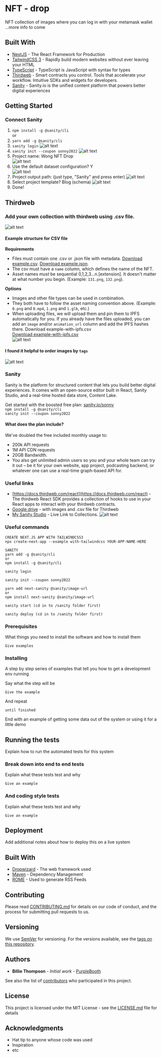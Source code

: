 # NFT - drop

NFT collection of images where you can log in with your metamask wallet
...more info to come

## Built With

- [NextJS](https://nextjs.org/) - The React Framework
  for Production
- [TailwindCSS 3](https://tailwindcss.com/) - Rapidly build modern websites without ever leaving your HTML
- [TypeScript](https://www.typescriptlang.org/) - TypeScript is JavaScript with syntax for types
- [Thirdweb](https://thirdweb.com/) - Smart contracts you control. Tools that accelerate your workflow.
  Intuitive SDKs and widgets for developers.
- [Sanity](https://www.sanity.io/) - Sanity.io is the unified content platform that powers better digital experiences
  <!-- - [Trufflesuite](https://trufflesuite.com/) - Sweet Tools for Smart Contracts
    The Truffle Suite gets developers from idea to dapp as comfortably as possible -->
  <!-- - [Ganache](https://github.com/trufflesuite/ganache) - A tool for creating a local blockchain for fast Ethereum development -->
  <!-- - [Remix](https://remix.ethereum.org/) - Remix, more commonly known as Remix IDE, is an open-source Ethereum IDE you can use to write, compile and debug Solidity code. As such, Remix can be a hugely important tool in Web3 and dApps development -->
  <!-- - [Solidity](https://soliditylang.org/) - Solidity is a statically-typed curly-braces programming language designed for developing smart contracts that run on Ethereum -->
  <!-- - [@web3-react/core](https://www.npmjs.com/package/@web3-react/core) -->
    <br>

## Getting Started

### Connect Sanity

1. `npm install -g @sanity/cli`
   <br>
   or
   <br>
2. `yarn add -g @sanity/cli`
3. `sanity login`
   ![alt text](./githubImages/sanity-login-succeesful.png)
   <br>
4. `sanity init --coupon sonny2022`
   ![alt text](./githubImages/sanity-coupon.png)
5. Project name: Wong NFT Drop  
   ![alt text](./githubImages/sanity-project-name.png)
6. Use the default dataset configuration? Y  
   ![alt text](./githubImages/sanity-default-dataset.png)
7. Project output path: (just type, "Sanity" and press enter)
   ![alt text](./githubImages/sanity-project-output-path.png)
8. Select project template? Blog (schema)
   ![alt text](./githubImages/sannity-blog-schema.png)
9. Done!

## Thirdweb

### Add your own collection with thirdweb using .csv file.

![alt text](./githubImages/thirdweb-main.png)

#### Example structure for CSV file <br>

**Requirements**

- Files must contain one .csv or .json file with metadata. [Download example.csv](https://thirdweb.com/example.csv). [Download example.json](https://thirdweb.com/example.json).
- The csv must have a `name` column, which defines the name of the NFT.
- Asset names _must_ be sequential 0,1,2,3...n.[extension]. It doesn't matter at what number you begin. (Example: `131.png`, `132.png`).<br>

**Options**

- Images and other file types can be used in combination.
- They both have to follow the asset naming convention above. (Example: `0.png` and `0.mp4`, `1.png` and `1.glb`, etc.)
- When uploading files, we will upload them and pin them to IPFS automatically for you. If you already have the files uploaded, you can add an `image` and/or `animation_url` column and add the IPFS hashes there. Download example-with-ipfs.csv<br>
  [Download example-with-ipfs.csv](https://thirdweb.com/example-with-ipfs.csv)<br>
  ![alt text](./githubImages/thirdweb-csv-file.png)
  <br>

#### I found it helpful to order images by `tags`<br>

![alt text](./githubImages/thirdweb-order-images-by-tags.png)

### Sanity

Sanity is the platform for structured content that lets you build better digital experiences. It comes with an open-source editor built in React, Sanity Studio, and a real-time hosted data store, Content Lake.
<br>

Get started with the boosted free plan: [sanity.io/sonny](https://www.sanity.io/sonny)<br>
`npm install -g @sanity/cli`<br>
`sanity init --coupon sonny2022`

#### What does the plan include?

We've doubled the free included monthly usage to:

- 200k API requests
- 1M API CDN requests
- 20GB Bandwidth.
- You also get unlimited admin users so you and your whole team can try it out – be it for your own website, app project, podcasting backend, or whatever one can use a real-time graph-based API for.

### Useful links

- [https://docs.thirdweb.com/react](https://docs.thirdweb.com/react) - The thirdweb React SDK provides a collection of hooks to use in your React apps to interact with your thirdweb contracts.
  <br>
- [Google drive](https://drive.google.com/drive/folders/1qU7Wfv0hDGGULe9b9z_TVMkK1G3nIacv) - with images and .csv file for Thirdweb
  <br>
- [My Sanity Studio](https://wongs-nft-collections.sanity.studio/) - Live Link to Collections.
  ![alt text](./githubImages/sanity-studio-live.png)

### Useful commands

```
CREATE NEXT.JS APP WITH TAILWINDCSS3
npx create-next-app --example with-tailwindcss YOUR-APP-NAME-HERE
```

```
SANITY
yarn add -g @sanity/cli
or
npm install -g @sanity/cli

sanity login

sanity init --coupon sonny2022

yarn add next-sanity @sanity/image-url
or
npm install next-sanity @sanity/image-url

sanity start (cd in to /sanity folder first)

sanity deploy (cd in to /sanity folder first)
```

### Prerequisites

What things you need to install the software and how to install them

```
Give examples
```

### Installing

A step by step series of examples that tell you how to get a development env running

Say what the step will be

```
Give the example
```

And repeat

```
until finished
```

End with an example of getting some data out of the system or using it for a little demo

## Running the tests

Explain how to run the automated tests for this system

### Break down into end to end tests

Explain what these tests test and why

```
Give an example
```

### And coding style tests

Explain what these tests test and why

```
Give an example
```

## Deployment

Add additional notes about how to deploy this on a live system

## Built With

- [Dropwizard](http://www.dropwizard.io/1.0.2/docs/) - The web framework used
- [Maven](https://maven.apache.org/) - Dependency Management
- [ROME](https://rometools.github.io/rome/) - Used to generate RSS Feeds

## Contributing

Please read [CONTRIBUTING.md](https://gist.github.com/PurpleBooth/b24679402957c63ec426) for details on our code of conduct, and the process for submitting pull requests to us.

## Versioning

We use [SemVer](http://semver.org/) for versioning. For the versions available, see the [tags on this repository](https://github.com/your/project/tags).

## Authors

- **Billie Thompson** - _Initial work_ - [PurpleBooth](https://github.com/PurpleBooth)

See also the list of [contributors](https://github.com/your/project/contributors) who participated in this project.

## License

This project is licensed under the MIT License - see the [LICENSE.md](LICENSE.md) file for details

## Acknowledgments

- Hat tip to anyone whose code was used
- Inspiration
- etc
